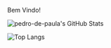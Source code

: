 Bem Vindo!

![pedro-de-paula's GitHub Stats](https://github-readme-stats.vercel.app/api?username=pedro-de-paula&show_icons=true&theme=radical)

![Top Langs](https://github-readme-stats.vercel.app/api/top-langs/?username=pedro-de-paula&layout=compact)
